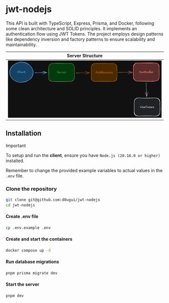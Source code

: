 # jwt-nodejs

This API is built with TypeScript, Express, Prisma, and Docker, following some clean architecture and SOLID principles. It implements an authentication flow using JWT Tokens. The project employs design patterns like dependency inversion and factory patterns to ensure scalability and maintainability.

|        Server Structure        |
| :----------------------------: |
| ![Server](./assets/server.png) |

## Installation

> [!IMPORTANT]
> To setup and run the **client**, ensure you have `Node.js (20.16.0 or higher)` installed.
>
> Remember to change the provided example variables to actual values ​​in the `.env` file.

### Clone the repository

```sh
git clone git@github.com:d0ugui/jwt-nodejs
cd jwt-nodejs
```

#### Create .env file

```sh
cp .env.example .env
```

#### Create and start the containers

```sh
docker compose up -d
```

#### Run database migrations

```sh
pnpm prisma migrate dev
```

#### Start the server

```sh
pnpm dev
```
